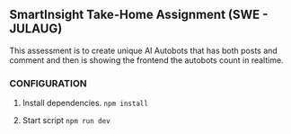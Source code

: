 ## SmartInsight Take-Home Assignment (SWE - JULAUG)

This assessment is to create unique AI Autobots that has both posts and comment and then is showing the frontend the autobots count in realtime.

### CONFIGURATION

1. Install dependencies.
    `npm install`

2. Start script
    `npm run dev`